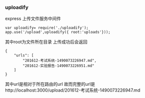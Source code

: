 ### uploadify

express 上传文件服务中间件

```
var uploadify= require('./uploadify');
app.use('/upload',uploadify({ root:'uploads'}));
```

其中root为文件所在目录
上传成功后会返回

```
{
	"urls": [
		"201612-考试系统-1490073226947.md",
		"201612-实验报告-1490073226951.md"
	]
}
```

其中url是相对于所在路由的url
故而完整的url是
http://localhost:3000/upload/201612-考试系统-1490073226947.md